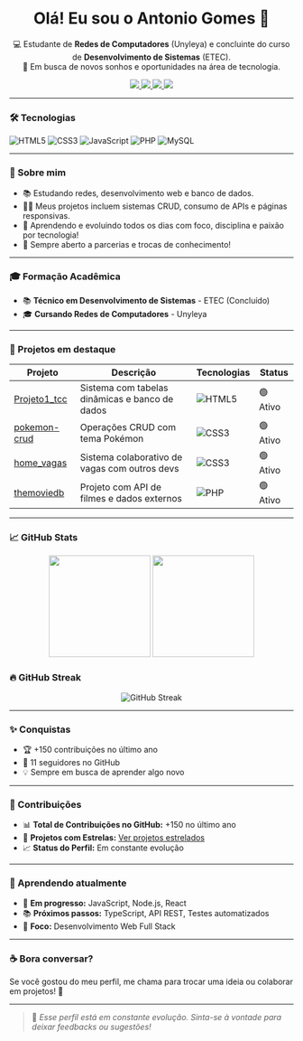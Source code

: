 <h1 align="center">Olá! Eu sou o Antonio Gomes 👋</h1>

<p align="center">
  💻 Estudante de <strong>Redes de Computadores</strong> (Unyleya) e concluinte do curso de <strong>Desenvolvimento de Sistemas</strong> (ETEC).<br>
  🚀 Em busca de novos sonhos e oportunidades na área de tecnologia.<br>
</p>

<p align="center">
  <a href="https://www.linkedin.com/in/antonio-carlos-gomes-9a09551bb">
    <img src="https://img.shields.io/badge/LinkedIn-0077B5?style=for-the-badge&logo=linkedin&logoColor=white" />
  </a>
  <a href="https://discord.com/channels/@me">
    <img src="https://img.shields.io/badge/Discord-7289DA?style=for-the-badge&logo=discord&logoColor=white" />
  </a>
  <a href="https://www.youtube.com/">
    <img src="https://img.shields.io/badge/YouTube-FF0000?style=for-the-badge&logo=youtube&logoColor=white" />
  </a>
  <a href="https://www.instagram.com/thonygarden">
    <img src="https://img.shields.io/badge/Instagram-E4405F?style=for-the-badge&logo=instagram&logoColor=white" />
  </a>
</p>

---

### 🛠️ Tecnologias

![HTML5](https://img.shields.io/badge/HTML5-E34F26?style=for-the-badge&logo=html5&logoColor=white)
![CSS3](https://img.shields.io/badge/CSS3-1572B6?style=for-the-badge&logo=css3&logoColor=white)
![JavaScript](https://img.shields.io/badge/JavaScript-F7DF1E?style=for-the-badge&logo=javascript&logoColor=black)
![PHP](https://img.shields.io/badge/PHP-777BB4?style=for-the-badge&logo=php&logoColor=white)
![MySQL](https://img.shields.io/badge/MySQL-00000F?style=for-the-badge&logo=mysql&logoColor=white)

---

### 🧩 Sobre mim

- 📚 Estudando redes, desenvolvimento web e banco de dados.
- 👨‍💻 Meus projetos incluem sistemas CRUD, consumo de APIs e páginas responsivas.
- 🌱 Aprendendo e evoluindo todos os dias com foco, disciplina e paixão por tecnologia!
- 💬 Sempre aberto a parcerias e trocas de conhecimento!

---

### 🎓 Formação Acadêmica

- 📚 **Técnico em Desenvolvimento de Sistemas** - ETEC (Concluído)
- 🎓 **Cursando Redes de Computadores** - Unyleya

---

### 📌 Projetos em destaque

| Projeto | Descrição | Tecnologias | Status |
|---------|------------|-------------|---------|
| [Projeto1_tcc](https://github.com/ToninhoDS/Projeto1_tcc) | Sistema com tabelas dinâmicas e banco de dados | ![HTML5](https://img.shields.io/badge/HTML5-E34F26?style=flat-square&logo=html5&logoColor=white) | 🟢 Ativo |
| [pokemon-crud](https://github.com/ToninhoDS/pokemon-crud) | Operações CRUD com tema Pokémon | ![CSS3](https://img.shields.io/badge/CSS3-1572B6?style=flat-square&logo=css3&logoColor=white) | 🟢 Ativo |
| [home_vagas](https://github.com/ToninhoDS/home_vagas) | Sistema colaborativo de vagas com outros devs | ![CSS3](https://img.shields.io/badge/CSS3-1572B6?style=flat-square&logo=css3&logoColor=white) | 🟢 Ativo |
| [themoviedb](https://github.com/ToninhoDS/themoviedb) | Projeto com API de filmes e dados externos | ![PHP](https://img.shields.io/badge/PHP-777BB4?style=flat-square&logo=php&logoColor=white) | 🟢 Ativo |

---

### 📈 GitHub Stats

<p align="center">
  <img height="180em" src="https://github-readme-stats.vercel.app/api?username=ToninhoDS&show_icons=true&theme=tokyonight&include_all_commits=true&count_private=true"/>
  <img height="180em" src="https://github-readme-stats.vercel.app/api/top-langs/?username=ToninhoDS&layout=compact&langs_count=7&theme=tokyonight"/>
</p>

### 🔥 GitHub Streak

<p align="center">
  <img src="https://streak-stats.demolab.com/?user=ToninhoDS&theme=tokyonight&hide_border=false" alt="GitHub Streak"/>
</p>

---

### ✨ Conquistas

- 🏆 +150 contribuições no último ano
- 👥 11 seguidores no GitHub
- 💡 Sempre em busca de aprender algo novo

---

### 🤝 Contribuições

- 📊 **Total de Contribuições no GitHub:** +150 no último ano
- 🌟 **Projetos com Estrelas:** [Ver projetos estrelados](https://github.com/ToninhoDS?tab=stars)
- 📈 **Status do Perfil:** Em constante evolução

---

### 🌱 Aprendendo atualmente

- 🔄 **Em progresso:** JavaScript, Node.js, React
- 📚 **Próximos passos:** TypeScript, API REST, Testes automatizados
- 🎯 **Foco:** Desenvolvimento Web Full Stack

---

### ☕ Bora conversar?

Se você gostou do meu perfil, me chama para trocar uma ideia ou colaborar em projetos! 🚀

---

> 📌 *Esse perfil está em constante evolução. Sinta-se à vontade para deixar feedbacks ou sugestões!*
